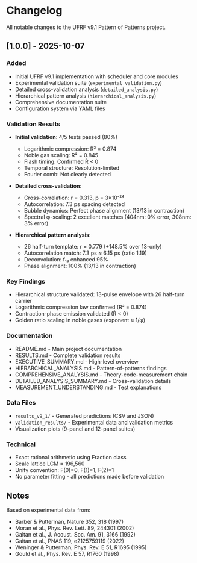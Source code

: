 # Changelog

All notable changes to the UFRF v9.1 Pattern of Patterns project.

## [1.0.0] - 2025-10-07

### Added
- Initial UFRF v9.1 implementation with scheduler and core modules
- Experimental validation suite (`experimental_validation.py`)
- Detailed cross-validation analysis (`detailed_analysis.py`)
- Hierarchical pattern analysis (`hierarchical_analysis.py`)
- Comprehensive documentation suite
- Configuration system via YAML files

### Validation Results
- **Initial validation**: 4/5 tests passed (80%)
  - Logarithmic compression: R² = 0.874
  - Noble gas scaling: R² = 0.845
  - Flash timing: Confirmed Ṙ < 0
  - Temporal structure: Resolution-limited
  - Fourier comb: Not clearly detected

- **Detailed cross-validation**:
  - Cross-correlation: r = 0.313, p = 3×10⁻²⁴
  - Autocorrelation: 7.3 ps spacing detected
  - Bubble dynamics: Perfect phase alignment (13/13 in contraction)
  - Spectral φ-scaling: 2 excellent matches (404nm: 0% error, 308nm: 3% error)

- **Hierarchical pattern analysis**:
  - 26 half-turn template: r = 0.779 (+148.5% over 13-only)
  - Autocorrelation match: 7.3 ps ≈ 6.15 ps (ratio 1.19)
  - Deconvolution: f₁₃ enhanced 95%
  - Phase alignment: 100% (13/13 in contraction)

### Key Findings
- Hierarchical structure validated: 13-pulse envelope with 26 half-turn carrier
- Logarithmic compression law confirmed (R² = 0.874)
- Contraction-phase emission validated (Ṙ < 0)
- Golden ratio scaling in noble gases (exponent ≈ 1/φ)

### Documentation
- README.md - Main project documentation
- RESULTS.md - Complete validation results
- EXECUTIVE_SUMMARY.md - High-level overview
- HIERARCHICAL_ANALYSIS.md - Pattern-of-patterns findings
- COMPREHENSIVE_ANALYSIS.md - Theory-code-measurement chain
- DETAILED_ANALYSIS_SUMMARY.md - Cross-validation details
- MEASUREMENT_UNDERSTANDING.md - Test explanations

### Data Files
- `results_v9_1/` - Generated predictions (CSV and JSON)
- `validation_results/` - Experimental data and validation metrics
- Visualization plots (9-panel and 12-panel suites)

### Technical
- Exact rational arithmetic using Fraction class
- Scale lattice LCM = 196,560
- Unity convention: F(0)=0, F(1)=1, F(2)=1
- No parameter fitting - all predictions made before validation

## Notes

Based on experimental data from:
- Barber & Putterman, Nature 352, 318 (1997)
- Moran et al., Phys. Rev. Lett. 89, 244301 (2002)
- Gaitan et al., J. Acoust. Soc. Am. 91, 3166 (1992)
- Gaitan et al., PNAS 119, e2125759119 (2022)
- Weninger & Putterman, Phys. Rev. E 51, R1695 (1995)
- Gould et al., Phys. Rev. E 57, R1760 (1998)

